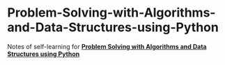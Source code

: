 # Problem-Solving-with-Algorithms-and-Data-Structures-using-Python
Notes of self-learning for [**Problem Solving with Algorithms and Data Structures using Python**](https://runestone.academy/runestone/books/published/pythonds/index.html)
